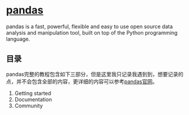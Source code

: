 # [pandas](https://pandas.pydata.org/)

pandas is a fast, powerful, flexible and easy to use open source data analysis and manipulation tool, built on top of the Python programming language.

## 目录

pandas完整的教程包含如下三部分，但是这里我只记录我遇到到，想要记录的点，并不会包含全部的内容，更详细的内容可以参考[pandas官网](https://pandas.pydata.org/)。 

1. Getting started
2. Documentation
3. Community
